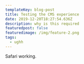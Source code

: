 ```yaml
---
templateKey: blog-post
title: Testing the CMS experience
date: 2019-12-20T18:27:54.636Z
description: why is this required
featuredpost: false
featuredimage: /img/feature-2.png
tags:
  - ughh
---
```

Safari working.
